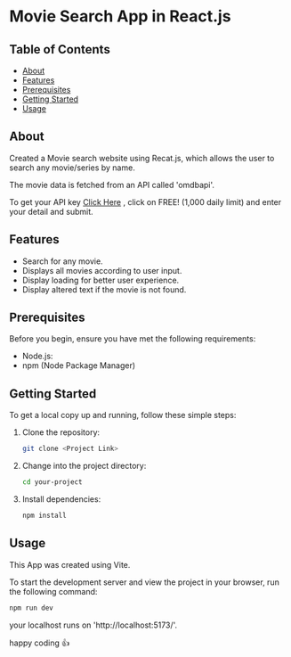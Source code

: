 # Movie Search App in React.js



## Table of Contents
- [About](#about)
- [Features](#features)
- [Prerequisites](#prerequisites)
- [Getting Started](#getting-started)
- [Usage](#usage)


## About

Created a Movie search website using Recat.js, which allows the user to search any movie/series by name. 


The movie data is fetched from an API called 'omdbapi'.


To get your API key [Click Here](https://www.omdbapi.com/apikey.aspx) , click on FREE! (1,000 daily limit) and enter your detail and submit.







## Features

- Search for any movie.
- Displays all movies according to user input.
- Display loading for better user experience.
- Display altered text if the movie is not found.
  

## Prerequisites

Before you begin, ensure you have met the following requirements:

- Node.js: 
- npm (Node Package Manager)
  
## Getting Started

To get a local copy up and running, follow these simple steps:

1. Clone the repository:

    ```bash
    git clone <Project Link>
    ```

2. Change into the project directory:

    ```bash
    cd your-project
    ```

3. Install dependencies:

    ```bash
    npm install
    ```

## Usage

This App was created using Vite.

To start the development server and view the project in your browser, run the following command:

```bash
npm run dev
```

your localhost runs on 'http://localhost:5173/'.

happy coding 👍



<br>


